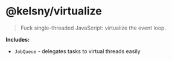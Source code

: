 # @kelsny/virtualize

> Fuck single-threaded JavaScript: virtualize the event loop.

**Includes:**

-   `JobQueue` - delegates tasks to virtual threads easily
